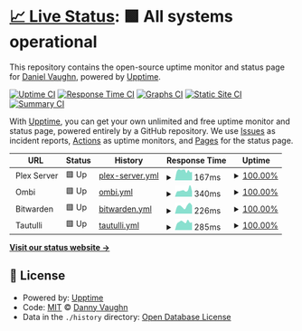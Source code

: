 # [📈 Live Status](https://demo.upptime.js.org): <!--live status--> **🟩 All systems operational**

This repository contains the open-source uptime monitor and status page for [Daniel Vaughn](https://demo.upptime.js.org), powered by [Upptime](https://github.com/upptime/upptime).

[![Uptime CI](https://github.com/djvaughn/VedaServer/workflows/Uptime%20CI/badge.svg)](https://github.com/djvaughn/VedaServer/actions?query=workflow%3A%22Uptime+CI%22)
[![Response Time CI](https://github.com/djvaughn/VedaServer/workflows/Response%20Time%20CI/badge.svg)](https://github.com/djvaughn/VedaServer/actions?query=workflow%3A%22Response+Time+CI%22)
[![Graphs CI](https://github.com/djvaughn/VedaServer/workflows/Graphs%20CI/badge.svg)](https://github.com/djvaughn/VedaServer/actions?query=workflow%3A%22Graphs+CI%22)
[![Static Site CI](https://github.com/djvaughn/VedaServer/workflows/Static%20Site%20CI/badge.svg)](https://github.com/djvaughn/VedaServer/actions?query=workflow%3A%22Static+Site+CI%22)
[![Summary CI](https://github.com/djvaughn/VedaServer/workflows/Summary%20CI/badge.svg)](https://github.com/djvaughn/VedaServer/actions?query=workflow%3A%22Summary+CI%22)

With [Upptime](https://upptime.js.org), you can get your own unlimited and free uptime monitor and status page, powered entirely by a GitHub repository. We use [Issues](https://github.com/djvaughn/VedaServer/issues) as incident reports, [Actions](https://github.com/djvaughn/VedaServer/actions) as uptime monitors, and [Pages](https://demo.upptime.js.org) for the status page.

<!--start: status pages-->
<!-- This summary is generated by Upptime (https://github.com/upptime/upptime) -->
<!-- Do not edit this manually, your changes will be overwritten -->
<!-- prettier-ignore -->
| URL | Status | History | Response Time | Uptime |
| --- | ------ | ------- | ------------- | ------ |
| <img alt="" src="https://app.plex.tv/desktop/favicon.ico" height="13"> Plex Server | 🟩 Up | [plex-server.yml](https://github.com/djvaughn/VedaServer/commits/HEAD/history/plex-server.yml) | <details><summary><img alt="Response time graph" src="./graphs/plex-server/response-time-week.png" height="20"> 167ms</summary><br><a href="https://djvaughn.github.io/VedaServer/history/plex-server"><img alt="Response time 171" src="https://img.shields.io/endpoint?url=https%3A%2F%2Fraw.githubusercontent.com%2Fdjvaughn%2FVedaServer%2FHEAD%2Fapi%2Fplex-server%2Fresponse-time.json"></a><br><a href="https://djvaughn.github.io/VedaServer/history/plex-server"><img alt="24-hour response time 167" src="https://img.shields.io/endpoint?url=https%3A%2F%2Fraw.githubusercontent.com%2Fdjvaughn%2FVedaServer%2FHEAD%2Fapi%2Fplex-server%2Fresponse-time-day.json"></a><br><a href="https://djvaughn.github.io/VedaServer/history/plex-server"><img alt="7-day response time 167" src="https://img.shields.io/endpoint?url=https%3A%2F%2Fraw.githubusercontent.com%2Fdjvaughn%2FVedaServer%2FHEAD%2Fapi%2Fplex-server%2Fresponse-time-week.json"></a><br><a href="https://djvaughn.github.io/VedaServer/history/plex-server"><img alt="30-day response time 173" src="https://img.shields.io/endpoint?url=https%3A%2F%2Fraw.githubusercontent.com%2Fdjvaughn%2FVedaServer%2FHEAD%2Fapi%2Fplex-server%2Fresponse-time-month.json"></a><br><a href="https://djvaughn.github.io/VedaServer/history/plex-server"><img alt="1-year response time 171" src="https://img.shields.io/endpoint?url=https%3A%2F%2Fraw.githubusercontent.com%2Fdjvaughn%2FVedaServer%2FHEAD%2Fapi%2Fplex-server%2Fresponse-time-year.json"></a></details> | <details><summary><a href="https://djvaughn.github.io/VedaServer/history/plex-server">100.00%</a></summary><a href="https://djvaughn.github.io/VedaServer/history/plex-server"><img alt="All-time uptime 95.73%" src="https://img.shields.io/endpoint?url=https%3A%2F%2Fraw.githubusercontent.com%2Fdjvaughn%2FVedaServer%2FHEAD%2Fapi%2Fplex-server%2Fuptime.json"></a><br><a href="https://djvaughn.github.io/VedaServer/history/plex-server"><img alt="24-hour uptime 100.00%" src="https://img.shields.io/endpoint?url=https%3A%2F%2Fraw.githubusercontent.com%2Fdjvaughn%2FVedaServer%2FHEAD%2Fapi%2Fplex-server%2Fuptime-day.json"></a><br><a href="https://djvaughn.github.io/VedaServer/history/plex-server"><img alt="7-day uptime 100.00%" src="https://img.shields.io/endpoint?url=https%3A%2F%2Fraw.githubusercontent.com%2Fdjvaughn%2FVedaServer%2FHEAD%2Fapi%2Fplex-server%2Fuptime-week.json"></a><br><a href="https://djvaughn.github.io/VedaServer/history/plex-server"><img alt="30-day uptime 93.06%" src="https://img.shields.io/endpoint?url=https%3A%2F%2Fraw.githubusercontent.com%2Fdjvaughn%2FVedaServer%2FHEAD%2Fapi%2Fplex-server%2Fuptime-month.json"></a><br><a href="https://djvaughn.github.io/VedaServer/history/plex-server"><img alt="1-year uptime 95.73%" src="https://img.shields.io/endpoint?url=https%3A%2F%2Fraw.githubusercontent.com%2Fdjvaughn%2FVedaServer%2FHEAD%2Fapi%2Fplex-server%2Fuptime-year.json"></a></details>
| <img alt="" src="https://avatars.githubusercontent.com/u/76852098?s=200&v=4" height="13"> Ombi | 🟩 Up | [ombi.yml](https://github.com/djvaughn/VedaServer/commits/HEAD/history/ombi.yml) | <details><summary><img alt="Response time graph" src="./graphs/ombi/response-time-week.png" height="20"> 340ms</summary><br><a href="https://djvaughn.github.io/VedaServer/history/ombi"><img alt="Response time 313" src="https://img.shields.io/endpoint?url=https%3A%2F%2Fraw.githubusercontent.com%2Fdjvaughn%2FVedaServer%2FHEAD%2Fapi%2Fombi%2Fresponse-time.json"></a><br><a href="https://djvaughn.github.io/VedaServer/history/ombi"><img alt="24-hour response time 319" src="https://img.shields.io/endpoint?url=https%3A%2F%2Fraw.githubusercontent.com%2Fdjvaughn%2FVedaServer%2FHEAD%2Fapi%2Fombi%2Fresponse-time-day.json"></a><br><a href="https://djvaughn.github.io/VedaServer/history/ombi"><img alt="7-day response time 340" src="https://img.shields.io/endpoint?url=https%3A%2F%2Fraw.githubusercontent.com%2Fdjvaughn%2FVedaServer%2FHEAD%2Fapi%2Fombi%2Fresponse-time-week.json"></a><br><a href="https://djvaughn.github.io/VedaServer/history/ombi"><img alt="30-day response time 336" src="https://img.shields.io/endpoint?url=https%3A%2F%2Fraw.githubusercontent.com%2Fdjvaughn%2FVedaServer%2FHEAD%2Fapi%2Fombi%2Fresponse-time-month.json"></a><br><a href="https://djvaughn.github.io/VedaServer/history/ombi"><img alt="1-year response time 313" src="https://img.shields.io/endpoint?url=https%3A%2F%2Fraw.githubusercontent.com%2Fdjvaughn%2FVedaServer%2FHEAD%2Fapi%2Fombi%2Fresponse-time-year.json"></a></details> | <details><summary><a href="https://djvaughn.github.io/VedaServer/history/ombi">100.00%</a></summary><a href="https://djvaughn.github.io/VedaServer/history/ombi"><img alt="All-time uptime 99.30%" src="https://img.shields.io/endpoint?url=https%3A%2F%2Fraw.githubusercontent.com%2Fdjvaughn%2FVedaServer%2FHEAD%2Fapi%2Fombi%2Fuptime.json"></a><br><a href="https://djvaughn.github.io/VedaServer/history/ombi"><img alt="24-hour uptime 100.00%" src="https://img.shields.io/endpoint?url=https%3A%2F%2Fraw.githubusercontent.com%2Fdjvaughn%2FVedaServer%2FHEAD%2Fapi%2Fombi%2Fuptime-day.json"></a><br><a href="https://djvaughn.github.io/VedaServer/history/ombi"><img alt="7-day uptime 100.00%" src="https://img.shields.io/endpoint?url=https%3A%2F%2Fraw.githubusercontent.com%2Fdjvaughn%2FVedaServer%2FHEAD%2Fapi%2Fombi%2Fuptime-week.json"></a><br><a href="https://djvaughn.github.io/VedaServer/history/ombi"><img alt="30-day uptime 100.00%" src="https://img.shields.io/endpoint?url=https%3A%2F%2Fraw.githubusercontent.com%2Fdjvaughn%2FVedaServer%2FHEAD%2Fapi%2Fombi%2Fuptime-month.json"></a><br><a href="https://djvaughn.github.io/VedaServer/history/ombi"><img alt="1-year uptime 99.30%" src="https://img.shields.io/endpoint?url=https%3A%2F%2Fraw.githubusercontent.com%2Fdjvaughn%2FVedaServer%2FHEAD%2Fapi%2Fombi%2Fuptime-year.json"></a></details>
| <img alt="" src="https://static-00.iconduck.com/assets.00/bitwarden-v2-icon-1024x1024-smpahpm0.png" height="13"> Bitwarden | 🟩 Up | [bitwarden.yml](https://github.com/djvaughn/VedaServer/commits/HEAD/history/bitwarden.yml) | <details><summary><img alt="Response time graph" src="./graphs/bitwarden/response-time-week.png" height="20"> 226ms</summary><br><a href="https://djvaughn.github.io/VedaServer/history/bitwarden"><img alt="Response time 250" src="https://img.shields.io/endpoint?url=https%3A%2F%2Fraw.githubusercontent.com%2Fdjvaughn%2FVedaServer%2FHEAD%2Fapi%2Fbitwarden%2Fresponse-time.json"></a><br><a href="https://djvaughn.github.io/VedaServer/history/bitwarden"><img alt="24-hour response time 177" src="https://img.shields.io/endpoint?url=https%3A%2F%2Fraw.githubusercontent.com%2Fdjvaughn%2FVedaServer%2FHEAD%2Fapi%2Fbitwarden%2Fresponse-time-day.json"></a><br><a href="https://djvaughn.github.io/VedaServer/history/bitwarden"><img alt="7-day response time 226" src="https://img.shields.io/endpoint?url=https%3A%2F%2Fraw.githubusercontent.com%2Fdjvaughn%2FVedaServer%2FHEAD%2Fapi%2Fbitwarden%2Fresponse-time-week.json"></a><br><a href="https://djvaughn.github.io/VedaServer/history/bitwarden"><img alt="30-day response time 267" src="https://img.shields.io/endpoint?url=https%3A%2F%2Fraw.githubusercontent.com%2Fdjvaughn%2FVedaServer%2FHEAD%2Fapi%2Fbitwarden%2Fresponse-time-month.json"></a><br><a href="https://djvaughn.github.io/VedaServer/history/bitwarden"><img alt="1-year response time 250" src="https://img.shields.io/endpoint?url=https%3A%2F%2Fraw.githubusercontent.com%2Fdjvaughn%2FVedaServer%2FHEAD%2Fapi%2Fbitwarden%2Fresponse-time-year.json"></a></details> | <details><summary><a href="https://djvaughn.github.io/VedaServer/history/bitwarden">100.00%</a></summary><a href="https://djvaughn.github.io/VedaServer/history/bitwarden"><img alt="All-time uptime 100.00%" src="https://img.shields.io/endpoint?url=https%3A%2F%2Fraw.githubusercontent.com%2Fdjvaughn%2FVedaServer%2FHEAD%2Fapi%2Fbitwarden%2Fuptime.json"></a><br><a href="https://djvaughn.github.io/VedaServer/history/bitwarden"><img alt="24-hour uptime 100.00%" src="https://img.shields.io/endpoint?url=https%3A%2F%2Fraw.githubusercontent.com%2Fdjvaughn%2FVedaServer%2FHEAD%2Fapi%2Fbitwarden%2Fuptime-day.json"></a><br><a href="https://djvaughn.github.io/VedaServer/history/bitwarden"><img alt="7-day uptime 100.00%" src="https://img.shields.io/endpoint?url=https%3A%2F%2Fraw.githubusercontent.com%2Fdjvaughn%2FVedaServer%2FHEAD%2Fapi%2Fbitwarden%2Fuptime-week.json"></a><br><a href="https://djvaughn.github.io/VedaServer/history/bitwarden"><img alt="30-day uptime 100.00%" src="https://img.shields.io/endpoint?url=https%3A%2F%2Fraw.githubusercontent.com%2Fdjvaughn%2FVedaServer%2FHEAD%2Fapi%2Fbitwarden%2Fuptime-month.json"></a><br><a href="https://djvaughn.github.io/VedaServer/history/bitwarden"><img alt="1-year uptime 100.00%" src="https://img.shields.io/endpoint?url=https%3A%2F%2Fraw.githubusercontent.com%2Fdjvaughn%2FVedaServer%2FHEAD%2Fapi%2Fbitwarden%2Fuptime-year.json"></a></details>
| <img alt="" src="https://tautulli.com/images/logo-circle.png" height="13"> Tautulli | 🟩 Up | [tautulli.yml](https://github.com/djvaughn/VedaServer/commits/HEAD/history/tautulli.yml) | <details><summary><img alt="Response time graph" src="./graphs/tautulli/response-time-week.png" height="20"> 285ms</summary><br><a href="https://djvaughn.github.io/VedaServer/history/tautulli"><img alt="Response time 283" src="https://img.shields.io/endpoint?url=https%3A%2F%2Fraw.githubusercontent.com%2Fdjvaughn%2FVedaServer%2FHEAD%2Fapi%2Ftautulli%2Fresponse-time.json"></a><br><a href="https://djvaughn.github.io/VedaServer/history/tautulli"><img alt="24-hour response time 266" src="https://img.shields.io/endpoint?url=https%3A%2F%2Fraw.githubusercontent.com%2Fdjvaughn%2FVedaServer%2FHEAD%2Fapi%2Ftautulli%2Fresponse-time-day.json"></a><br><a href="https://djvaughn.github.io/VedaServer/history/tautulli"><img alt="7-day response time 285" src="https://img.shields.io/endpoint?url=https%3A%2F%2Fraw.githubusercontent.com%2Fdjvaughn%2FVedaServer%2FHEAD%2Fapi%2Ftautulli%2Fresponse-time-week.json"></a><br><a href="https://djvaughn.github.io/VedaServer/history/tautulli"><img alt="30-day response time 290" src="https://img.shields.io/endpoint?url=https%3A%2F%2Fraw.githubusercontent.com%2Fdjvaughn%2FVedaServer%2FHEAD%2Fapi%2Ftautulli%2Fresponse-time-month.json"></a><br><a href="https://djvaughn.github.io/VedaServer/history/tautulli"><img alt="1-year response time 283" src="https://img.shields.io/endpoint?url=https%3A%2F%2Fraw.githubusercontent.com%2Fdjvaughn%2FVedaServer%2FHEAD%2Fapi%2Ftautulli%2Fresponse-time-year.json"></a></details> | <details><summary><a href="https://djvaughn.github.io/VedaServer/history/tautulli">100.00%</a></summary><a href="https://djvaughn.github.io/VedaServer/history/tautulli"><img alt="All-time uptime 99.30%" src="https://img.shields.io/endpoint?url=https%3A%2F%2Fraw.githubusercontent.com%2Fdjvaughn%2FVedaServer%2FHEAD%2Fapi%2Ftautulli%2Fuptime.json"></a><br><a href="https://djvaughn.github.io/VedaServer/history/tautulli"><img alt="24-hour uptime 100.00%" src="https://img.shields.io/endpoint?url=https%3A%2F%2Fraw.githubusercontent.com%2Fdjvaughn%2FVedaServer%2FHEAD%2Fapi%2Ftautulli%2Fuptime-day.json"></a><br><a href="https://djvaughn.github.io/VedaServer/history/tautulli"><img alt="7-day uptime 100.00%" src="https://img.shields.io/endpoint?url=https%3A%2F%2Fraw.githubusercontent.com%2Fdjvaughn%2FVedaServer%2FHEAD%2Fapi%2Ftautulli%2Fuptime-week.json"></a><br><a href="https://djvaughn.github.io/VedaServer/history/tautulli"><img alt="30-day uptime 100.00%" src="https://img.shields.io/endpoint?url=https%3A%2F%2Fraw.githubusercontent.com%2Fdjvaughn%2FVedaServer%2FHEAD%2Fapi%2Ftautulli%2Fuptime-month.json"></a><br><a href="https://djvaughn.github.io/VedaServer/history/tautulli"><img alt="1-year uptime 99.30%" src="https://img.shields.io/endpoint?url=https%3A%2F%2Fraw.githubusercontent.com%2Fdjvaughn%2FVedaServer%2FHEAD%2Fapi%2Ftautulli%2Fuptime-year.json"></a></details>

<!--end: status pages-->

[**Visit our status website →**](https://djvaughn.github.io/VedaServer/)

## 📄 License

- Powered by: [Upptime](https://github.com/upptime/upptime)
- Code: [MIT](./LICENSE) © [Danny Vaughn](https://github.com/djvaughn)
- Data in the `./history` directory: [Open Database License](https://opendatacommons.org/licenses/odbl/1-0/)

